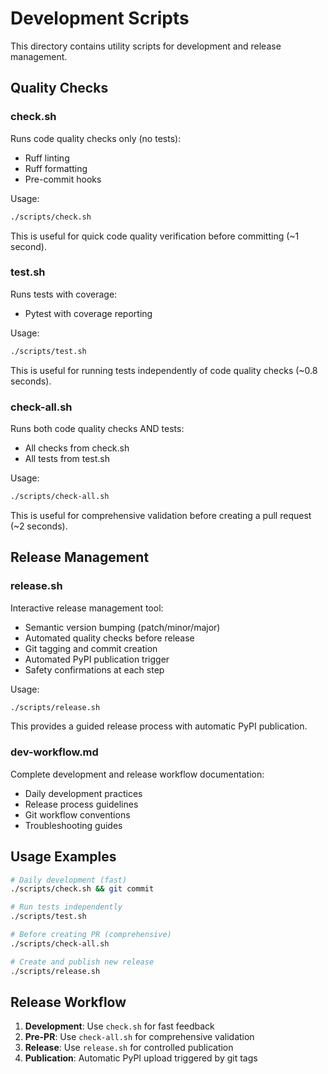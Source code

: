 # Development Scripts

This directory contains utility scripts for development and release management.

## Quality Checks

### check.sh

Runs code quality checks only (no tests):

- Ruff linting
- Ruff formatting
- Pre-commit hooks

Usage:

```bash
./scripts/check.sh
```

This is useful for quick code quality verification before committing (~1 second).

### test.sh

Runs tests with coverage:

- Pytest with coverage reporting

Usage:

```bash
./scripts/test.sh
```

This is useful for running tests independently of code quality checks (~0.8 seconds).

### check-all.sh

Runs both code quality checks AND tests:

- All checks from check.sh
- All tests from test.sh

Usage:

```bash
./scripts/check-all.sh
```

This is useful for comprehensive validation before creating a pull request (~2 seconds).

## Release Management

### release.sh

Interactive release management tool:

- Semantic version bumping (patch/minor/major)
- Automated quality checks before release
- Git tagging and commit creation
- Automated PyPI publication trigger
- Safety confirmations at each step

Usage:

```bash
./scripts/release.sh
```

This provides a guided release process with automatic PyPI publication.

### dev-workflow.md

Complete development and release workflow documentation:

- Daily development practices
- Release process guidelines
- Git workflow conventions
- Troubleshooting guides

## Usage Examples

```bash
# Daily development (fast)
./scripts/check.sh && git commit

# Run tests independently
./scripts/test.sh

# Before creating PR (comprehensive)
./scripts/check-all.sh

# Create and publish new release
./scripts/release.sh
```

## Release Workflow

1. **Development**: Use `check.sh` for fast feedback
2. **Pre-PR**: Use `check-all.sh` for comprehensive validation
3. **Release**: Use `release.sh` for controlled publication
4. **Publication**: Automatic PyPI upload triggered by git tags
